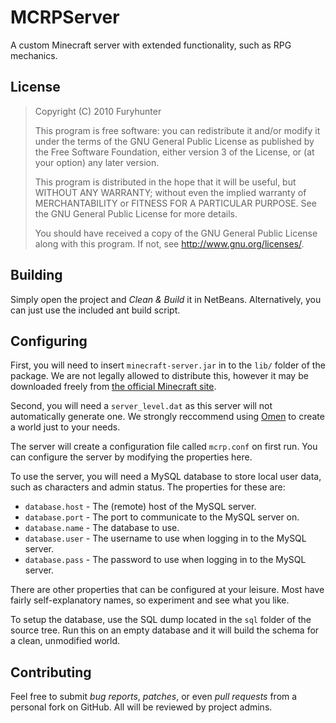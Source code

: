 MCRPServer
==========

A custom Minecraft server with extended functionality, such as RPG mechanics.

License
-------

> Copyright (C) 2010 Furyhunter
>
> This program is free software: you can redistribute it and/or modify it under
> the terms of the GNU General Public License as published by the Free Software
> Foundation, either version 3 of the License, or (at your option) any later
> version.
>
> This program is distributed in the hope that it will be useful, but WITHOUT
> ANY WARRANTY; without even the implied warranty of MERCHANTABILITY or FITNESS
> FOR A PARTICULAR PURPOSE.  See the GNU General Public License for more
> details.
>
> You should have received a copy of the GNU General Public License along with
> this program.  If not, see <http://www.gnu.org/licenses/>.

Building
--------

Simply open the project and _Clean & Build_ it in NetBeans. Alternatively, you
can just use the included ant build script.

Configuring
-----------

First, you will need to insert `minecraft-server.jar` in to the `lib/` folder of
the package.  We are not legally allowed to distribute this, however it may be
downloaded freely from [the official Minecraft site](http://minecraft.net
"Minecraft").

Second, you will need a `server_level.dat` as this server will not automatically
generate one.  We strongly reccommend using [Omen](http://omened.tumblr.com
"Omen") to create a world just to your needs.

The server will create a configuration file called `mcrp.conf` on first run.
You can configure the server by modifying the properties here.

To use the server, you will need a MySQL database to store local user data, such
as characters and admin status.  The properties for these are:

 * `database.host` - The (remote) host of the MySQL server.
 * `database.port` - The port to communicate to the MySQL server on.
 * `database.name` - The database to use.
 * `database.user` - The username to use when logging in to the MySQL server.
 * `database.pass` - The password to use when logging in to the MySQL server.

There are other properties that can be configured at your leisure.  Most have
fairly self-explanatory names, so experiment and see what you like.

To setup the database, use the SQL dump located in the `sql` folder of the
source tree.  Run this on an empty database and it will build the schema for a
clean, unmodified world.

Contributing
------------

Feel free to submit _bug reports_, _patches_, or even _pull requests_ from a
personal fork on GitHub.  All will be reviewed by project admins.
